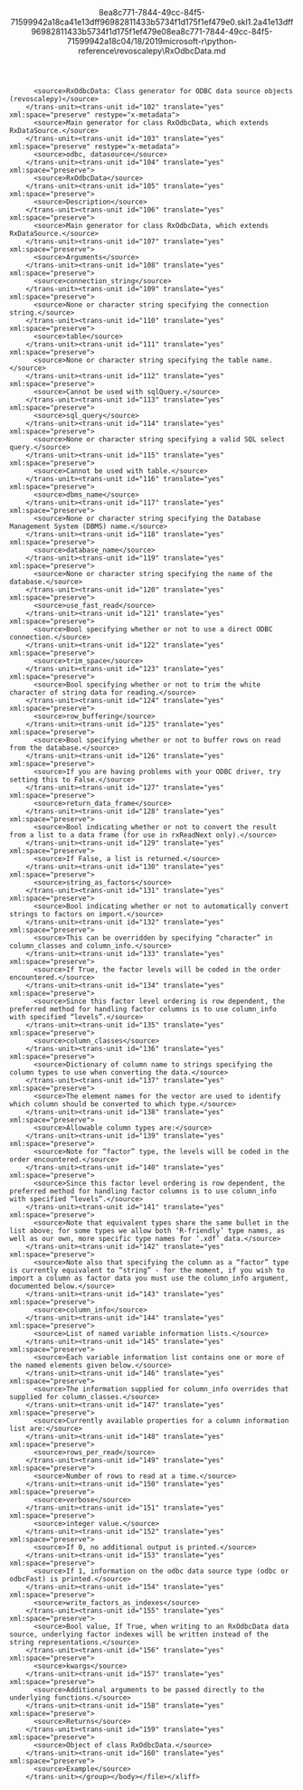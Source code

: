 <?xml version="1.0"?><xliff version="1.2" xmlns="urn:oasis:names:tc:xliff:document:1.2" xmlns:xsi="http://www.w3.org/2001/XMLSchema-instance" xsi:schemaLocation="urn:oasis:names:tc:xliff:document:1.2 xliff-core-1.2-transitional.xsd"><file datatype="xml" original="RxOdbcData.md" source-language="en-US" target-language="en-US"><header><tool tool-id="mdxliff" tool-name="mdxliff" tool-version="1.0-d1654b2" tool-company="Microsoft" /><xliffext:skl_file_name xmlns:xliffext="urn:microsoft:content:schema:xliffextensions">8ea8c771-7844-49cc-84f5-71599942a18ca41e13dff96982811433b5734f1d175f1ef479e0.skl</xliffext:skl_file_name><xliffext:version xmlns:xliffext="urn:microsoft:content:schema:xliffextensions">1.2</xliffext:version><xliffext:ms.openlocfilehash xmlns:xliffext="urn:microsoft:content:schema:xliffextensions">a41e13dff96982811433b5734f1d175f1ef479e0</xliffext:ms.openlocfilehash><xliffext:ms.sourcegitcommit xmlns:xliffext="urn:microsoft:content:schema:xliffextensions">8ea8c771-7844-49cc-84f5-71599942a18c</xliffext:ms.sourcegitcommit><xliffext:ms.lasthandoff xmlns:xliffext="urn:microsoft:content:schema:xliffextensions">04/18/2019</xliffext:ms.lasthandoff><xliffext:ms.openlocfilepath xmlns:xliffext="urn:microsoft:content:schema:xliffextensions">microsoft-r\python-reference\revoscalepy\RxOdbcData.md</xliffext:ms.openlocfilepath></header><body><group id="content" extype="content"><trans-unit id="101" translate="yes" xml:space="preserve" restype="x-metadata">
          <source>RxOdbcData: Class generator for ODBC data source objects (revoscalepy)</source>
        </trans-unit><trans-unit id="102" translate="yes" xml:space="preserve" restype="x-metadata">
          <source>Main generator for class RxOdbcData, which extends RxDataSource.</source>
        </trans-unit><trans-unit id="103" translate="yes" xml:space="preserve" restype="x-metadata">
          <source>odbc, datasource</source>
        </trans-unit><trans-unit id="104" translate="yes" xml:space="preserve">
          <source>RxOdbcData</source>
        </trans-unit><trans-unit id="105" translate="yes" xml:space="preserve">
          <source>Description</source>
        </trans-unit><trans-unit id="106" translate="yes" xml:space="preserve">
          <source>Main generator for class RxOdbcData, which extends RxDataSource.</source>
        </trans-unit><trans-unit id="107" translate="yes" xml:space="preserve">
          <source>Arguments</source>
        </trans-unit><trans-unit id="108" translate="yes" xml:space="preserve">
          <source>connection_string</source>
        </trans-unit><trans-unit id="109" translate="yes" xml:space="preserve">
          <source>None or character string specifying the connection string.</source>
        </trans-unit><trans-unit id="110" translate="yes" xml:space="preserve">
          <source>table</source>
        </trans-unit><trans-unit id="111" translate="yes" xml:space="preserve">
          <source>None or character string specifying the table name.</source>
        </trans-unit><trans-unit id="112" translate="yes" xml:space="preserve">
          <source>Cannot be used with sqlQuery.</source>
        </trans-unit><trans-unit id="113" translate="yes" xml:space="preserve">
          <source>sql_query</source>
        </trans-unit><trans-unit id="114" translate="yes" xml:space="preserve">
          <source>None or character string specifying a valid SQL select query.</source>
        </trans-unit><trans-unit id="115" translate="yes" xml:space="preserve">
          <source>Cannot be used with table.</source>
        </trans-unit><trans-unit id="116" translate="yes" xml:space="preserve">
          <source>dbms_name</source>
        </trans-unit><trans-unit id="117" translate="yes" xml:space="preserve">
          <source>None or character string specifying the Database Management System (DBMS) name.</source>
        </trans-unit><trans-unit id="118" translate="yes" xml:space="preserve">
          <source>database_name</source>
        </trans-unit><trans-unit id="119" translate="yes" xml:space="preserve">
          <source>None or character string specifying the name of the database.</source>
        </trans-unit><trans-unit id="120" translate="yes" xml:space="preserve">
          <source>use_fast_read</source>
        </trans-unit><trans-unit id="121" translate="yes" xml:space="preserve">
          <source>Bool specifying whether or not to use a direct ODBC connection.</source>
        </trans-unit><trans-unit id="122" translate="yes" xml:space="preserve">
          <source>trim_space</source>
        </trans-unit><trans-unit id="123" translate="yes" xml:space="preserve">
          <source>Bool specifying whether or not to trim the white character of string data for reading.</source>
        </trans-unit><trans-unit id="124" translate="yes" xml:space="preserve">
          <source>row_buffering</source>
        </trans-unit><trans-unit id="125" translate="yes" xml:space="preserve">
          <source>Bool specifying whether or not to buffer rows on read from the database.</source>
        </trans-unit><trans-unit id="126" translate="yes" xml:space="preserve">
          <source>If you are having problems with your ODBC driver, try setting this to False.</source>
        </trans-unit><trans-unit id="127" translate="yes" xml:space="preserve">
          <source>return_data_frame</source>
        </trans-unit><trans-unit id="128" translate="yes" xml:space="preserve">
          <source>Bool indicating whether or not to convert the result from a list to a data frame (for use in rxReadNext only).</source>
        </trans-unit><trans-unit id="129" translate="yes" xml:space="preserve">
          <source>If False, a list is returned.</source>
        </trans-unit><trans-unit id="130" translate="yes" xml:space="preserve">
          <source>string_as_factors</source>
        </trans-unit><trans-unit id="131" translate="yes" xml:space="preserve">
          <source>Bool indicating whether or not to automatically convert strings to factors on import.</source>
        </trans-unit><trans-unit id="132" translate="yes" xml:space="preserve">
          <source>This can be overridden by specifying “character” in column_classes and column_info.</source>
        </trans-unit><trans-unit id="133" translate="yes" xml:space="preserve">
          <source>If True, the factor levels will be coded in the order encountered.</source>
        </trans-unit><trans-unit id="134" translate="yes" xml:space="preserve">
          <source>Since this factor level ordering is row dependent, the preferred method for handling factor columns is to use column_info with specified “levels”.</source>
        </trans-unit><trans-unit id="135" translate="yes" xml:space="preserve">
          <source>column_classes</source>
        </trans-unit><trans-unit id="136" translate="yes" xml:space="preserve">
          <source>Dictionary of column name to strings specifying the column types to use when converting the data.</source>
        </trans-unit><trans-unit id="137" translate="yes" xml:space="preserve">
          <source>The element names for the vector are used to identify which column should be converted to which type.</source>
        </trans-unit><trans-unit id="138" translate="yes" xml:space="preserve">
          <source>Allowable column types are:</source>
        </trans-unit><trans-unit id="139" translate="yes" xml:space="preserve">
          <source>Note for “factor” type, the levels will be coded in the order encountered.</source>
        </trans-unit><trans-unit id="140" translate="yes" xml:space="preserve">
          <source>Since this factor level ordering is row dependent, the preferred method for handling factor columns is to use column_info with specified “levels”.</source>
        </trans-unit><trans-unit id="141" translate="yes" xml:space="preserve">
          <source>Note that equivalent types share the same bullet in the list above; for some types we allow both ‘R-friendly’ type names, as well as our own, more specific type names for ‘.xdf’ data.</source>
        </trans-unit><trans-unit id="142" translate="yes" xml:space="preserve">
          <source>Note also that specifying the column as a “factor” type is currently equivalent to “string” - for the moment, if you wish to import a column as factor data you must use the column_info argument, documented below.</source>
        </trans-unit><trans-unit id="143" translate="yes" xml:space="preserve">
          <source>column_info</source>
        </trans-unit><trans-unit id="144" translate="yes" xml:space="preserve">
          <source>List of named variable information lists.</source>
        </trans-unit><trans-unit id="145" translate="yes" xml:space="preserve">
          <source>Each variable information list contains one or more of the named elements given below.</source>
        </trans-unit><trans-unit id="146" translate="yes" xml:space="preserve">
          <source>The information supplied for column_info overrides that supplied for column_classes.</source>
        </trans-unit><trans-unit id="147" translate="yes" xml:space="preserve">
          <source>Currently available properties for a column information list are:</source>
        </trans-unit><trans-unit id="148" translate="yes" xml:space="preserve">
          <source>rows_per_read</source>
        </trans-unit><trans-unit id="149" translate="yes" xml:space="preserve">
          <source>Number of rows to read at a time.</source>
        </trans-unit><trans-unit id="150" translate="yes" xml:space="preserve">
          <source>verbose</source>
        </trans-unit><trans-unit id="151" translate="yes" xml:space="preserve">
          <source>integer value.</source>
        </trans-unit><trans-unit id="152" translate="yes" xml:space="preserve">
          <source>If 0, no additional output is printed.</source>
        </trans-unit><trans-unit id="153" translate="yes" xml:space="preserve">
          <source>If 1, information on the odbc data source type (odbc or odbcFast) is printed.</source>
        </trans-unit><trans-unit id="154" translate="yes" xml:space="preserve">
          <source>write_factors_as_indexes</source>
        </trans-unit><trans-unit id="155" translate="yes" xml:space="preserve">
          <source>Bool value, If True, when writing to an RxOdbcData data source, underlying factor indexes will be written instead of the string representations.</source>
        </trans-unit><trans-unit id="156" translate="yes" xml:space="preserve">
          <source>kwargs</source>
        </trans-unit><trans-unit id="157" translate="yes" xml:space="preserve">
          <source>Additional arguments to be passed directly to the underlying functions.</source>
        </trans-unit><trans-unit id="158" translate="yes" xml:space="preserve">
          <source>Returns</source>
        </trans-unit><trans-unit id="159" translate="yes" xml:space="preserve">
          <source>Object of class RxOdbcData.</source>
        </trans-unit><trans-unit id="160" translate="yes" xml:space="preserve">
          <source>Example</source>
        </trans-unit></group></body></file></xliff>